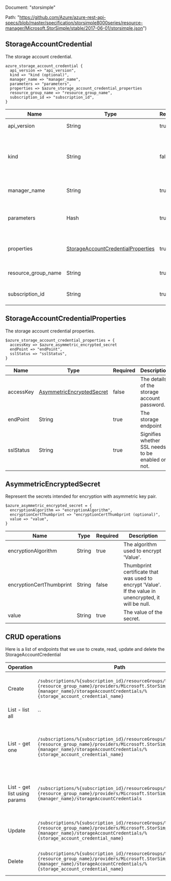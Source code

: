Document: "storsimple"


Path: "https://github.com/Azure/azure-rest-api-specs/blob/master/specification/storsimple8000series/resource-manager/Microsoft.StorSimple/stable/2017-06-01/storsimple.json")

## StorageAccountCredential

The storage account credential.

```puppet
azure_storage_account_credential {
  api_version => "api_version",
  kind => "kind (optional)",
  manager_name => "manager_name",
  parameters => "parameters",
  properties => $azure_storage_account_credential_properties
  resource_group_name => "resource_group_name",
  subscription_id => "subscription_id",
}
```

| Name        | Type           | Required       | Description       |
| ------------- | ------------- | ------------- | ------------- |
|api_version | String | true | The api version |
|kind | String | false | The Kind of the object. Currently only Series8000 is supported |
|manager_name | String | true | The manager name |
|parameters | Hash | true | The storage account credential to be added or updated. |
|properties | [StorageAccountCredentialProperties](#storageaccountcredentialproperties) | true | The storage account credential properties. |
|resource_group_name | String | true | The resource group name |
|subscription_id | String | true | The subscription id |
        
## StorageAccountCredentialProperties

The storage account credential properties.

```puppet
$azure_storage_account_credential_properties = {
  accessKey => $azure_asymmetric_encrypted_secret
  endPoint => "endPoint",
  sslStatus => "sslStatus",
}
```

| Name        | Type           | Required       | Description       |
| ------------- | ------------- | ------------- | ------------- |
|accessKey | [AsymmetricEncryptedSecret](#asymmetricencryptedsecret) | false | The details of the storage account password. |
|endPoint | String | true | The storage endpoint |
|sslStatus | String | true | Signifies whether SSL needs to be enabled or not. |
        
## AsymmetricEncryptedSecret

Represent the secrets intended for encryption with asymmetric key pair.

```puppet
$azure_asymmetric_encrypted_secret = {
  encryptionAlgorithm => "encryptionAlgorithm",
  encryptionCertThumbprint => "encryptionCertThumbprint (optional)",
  value => "value",
}
```

| Name        | Type           | Required       | Description       |
| ------------- | ------------- | ------------- | ------------- |
|encryptionAlgorithm | String | true | The algorithm used to encrypt 'Value'. |
|encryptionCertThumbprint | String | false | Thumbprint certificate that was used to encrypt 'Value'. If the value in unencrypted, it will be null. |
|value | String | true | The value of the secret. |



## CRUD operations

Here is a list of endpoints that we use to create, read, update and delete the StorageAccountCredential

| Operation | Path | Verb | Description | OperationID |
| ------------- | ------------- | ------------- | ------------- | ------------- |
|Create|`/subscriptions/%{subscription_id}/resourceGroups/%{resource_group_name}/providers/Microsoft.StorSimple/managers/%{manager_name}/storageAccountCredentials/%{storage_account_credential_name}`|Put|Creates or updates the storage account credential.|StorageAccountCredentials_CreateOrUpdate|
|List - list all|``||||
|List - get one|`/subscriptions/%{subscription_id}/resourceGroups/%{resource_group_name}/providers/Microsoft.StorSimple/managers/%{manager_name}/storageAccountCredentials/%{storage_account_credential_name}`|Get|Gets the properties of the specified storage account credential name.|StorageAccountCredentials_Get|
|List - get list using params|`/subscriptions/%{subscription_id}/resourceGroups/%{resource_group_name}/providers/Microsoft.StorSimple/managers/%{manager_name}/storageAccountCredentials`|Get|Gets all the storage account credentials in a manager.|StorageAccountCredentials_ListByManager|
|Update|`/subscriptions/%{subscription_id}/resourceGroups/%{resource_group_name}/providers/Microsoft.StorSimple/managers/%{manager_name}/storageAccountCredentials/%{storage_account_credential_name}`|Put|Creates or updates the storage account credential.|StorageAccountCredentials_CreateOrUpdate|
|Delete|`/subscriptions/%{subscription_id}/resourceGroups/%{resource_group_name}/providers/Microsoft.StorSimple/managers/%{manager_name}/storageAccountCredentials/%{storage_account_credential_name}`|Delete|Deletes the storage account credential.|StorageAccountCredentials_Delete|
